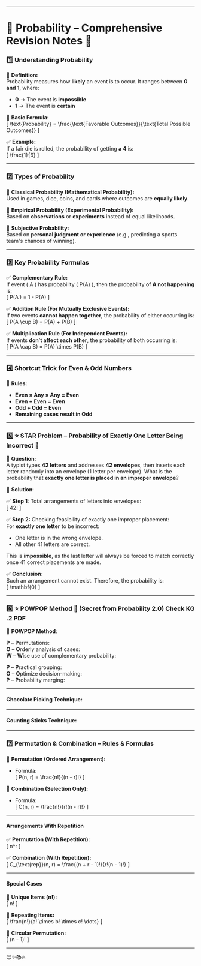 
---

# **📖 Probability – Comprehensive Revision Notes** 🎯  

### **1️⃣ Understanding Probability**  
📌 **Definition:**  
Probability measures how **likely** an event is to occur. It ranges between **0 and 1**, where:  
- **0** → The event is **impossible**  
- **1** → The event is **certain**  

📌 **Basic Formula:**  
\[
\text{Probability} = \frac{\text{Favorable Outcomes}}{\text{Total Possible Outcomes}}
\]  

✅ **Example:**  
If a fair die is rolled, the probability of getting **a 4** is:  
\[
\frac{1}{6}
\]  

---

### **2️⃣ Types of Probability**  

📌 **Classical Probability (Mathematical Probability):**  
Used in games, dice, coins, and cards where outcomes are **equally likely**.  

📌 **Empirical Probability (Experimental Probability):**  
Based on **observations** or **experiments** instead of equal likelihoods.  

📌 **Subjective Probability:**  
Based on **personal judgment or experience** (e.g., predicting a sports team's chances of winning).  

---

### **3️⃣ Key Probability Formulas**  

✅ **Complementary Rule:**  
If event \( A \) has probability \( P(A) \), then the probability of **A not happening** is:  
\[
P(A') = 1 - P(A)
\]  

✅ **Addition Rule (For Mutually Exclusive Events):**  
If two events **cannot happen together**, the probability of either occurring is:  
\[
P(A \cup B) = P(A) + P(B)
\]  

✅ **Multiplication Rule (For Independent Events):**  
If events **don’t affect each other**, the probability of both occurring is:  
\[
P(A \cap B) = P(A) \times P(B)
\]  

---

### **4️⃣ Shortcut Trick for Even & Odd Numbers**  

📌 **Rules:**  
- **Even × Any × Any = Even**  
- **Even + Even = Even**  
- **Odd + Odd = Even**  
- **Remaining cases result in Odd**  

---

### **5️⃣ ⭐ STAR Problem – Probability of Exactly One Letter Being Incorrect 🌟**  

📌 **Question:**  
A typist types **42 letters** and addresses **42 envelopes**, then inserts each letter randomly into an envelope (1 letter per envelope). What is the probability that **exactly one letter is placed in an improper envelope**?  

📌 **Solution:**  

✅ **Step 1:** Total arrangements of letters into envelopes:  
\[
42!
\]  

✅ **Step 2:** Checking feasibility of exactly one improper placement:  
For **exactly one letter** to be incorrect:  
- One letter is in the wrong envelope.  
- All other 41 letters are correct.  

This is **impossible**, as the last letter will always be forced to match correctly once 41 correct placements are made.  

✅ **Conclusion:**  
Such an arrangement cannot exist. Therefore, the probability is:  
\[
\mathbf{0}
\]  

---

### **6️⃣ ⭐ POWPOP Method 🌟 (Secret from Probability 2.0)**  Check KG .2 PDF

📌 **POWPOP Method**:  

**P** – **P**ermutations:  
**O** – **O**rderly analysis of cases:  
**W** – **W**ise use of complementary probability:  

**P** – **P**ractical grouping:  
**O** – **O**ptimize decision-making:  
**P** – **P**robability merging:  

---

#### **Chocolate Picking Technique:**  


---

#### **Counting Sticks Technique:**  


---

### **7️⃣ Permutation & Combination – Rules & Formulas**  

📌 **Permutation (Ordered Arrangement):**  
- Formula:  
\[
P(n, r) = \frac{n!}{(n - r)!}
\]  

📌 **Combination (Selection Only):**  
- Formula:  
\[
C(n, r) = \frac{n!}{r!(n - r)!}
\]  

---

#### **Arrangements With Repetition**  

✅ **Permutation (With Repetition):**  
\[
n^r
\]  

✅ **Combination (With Repetition):**  
\[
C_{\text{rep}}(n, r) = \frac{(n + r - 1)!}{r!(n - 1)!}
\]  

---

#### **Special Cases**  

📌 **Unique Items (n!):**  
\[
n!
\]  

📌 **Repeating Items:**  
\[
\frac{n!}{a! \times b! \times c! \dots}
\]  

📌 **Circular Permutation:**  
\[
(n - 1)!
\]  

---
 😊✨📚🔥  
